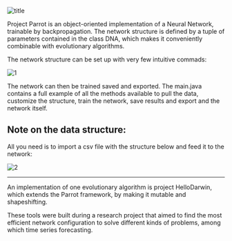 ![title](https://user-images.githubusercontent.com/21087227/32349893-81e07dd4-c010-11e7-9742-8289f9285bb1.png)

Project Parrot is an object-oriented implementation of a Neural Network, trainable by backpropagation. The network structure is defined by a tuple of parameters contained in the class DNA, which makes it conveniently combinable with evolutionary algorithms. 

The network structure can be set up with very few intuitive commads:

![1](https://user-images.githubusercontent.com/21087227/32350382-23398e22-c012-11e7-9eaf-e926dd777651.png)

The network can then be trained saved and exported. The main.java contains a full example of all the methods available to pull the data, customize the structure, train the network, save results and export and the network itself. 


## Note on the data structure: 
All you need is to import a csv file with the structure below and feed it to the network:

![2](https://user-images.githubusercontent.com/21087227/32345507-5289e5e2-c002-11e7-9bc5-51ba7a5754fc.PNG)



--- 

An implementation of one evolutionary algorithm is project HelloDarwin, which extends the Parrot framework, by making it mutable and shapeshifting. 

These tools were built during a  research project that aimed to find the most efficient network configuration to solve different kinds of problems, among which time series forecasting. 

